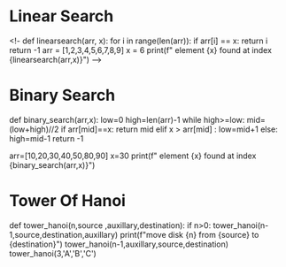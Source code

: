 # Linear Search
<!- def linearsearch(arr, x):
      for i in range(len(arr)):
         if arr[i] == x:
           return i
      return -1
    arr = [1,2,3,4,5,6,7,8,9]
    x = 6
    print(f" element {x} found at index {linearsearch(arr,x)}")
 -->
 
 # Binary Search
 def binary_search(arr,x):
    low=0
    high=len(arr)-1
    while high>=low:
        mid=(low+high)//2
        if arr[mid]==x:
            return mid
        elif x > arr[mid] :
            low=mid+1
        else:
            high=mid-1
    return -1
    
arr=[10,20,30,40,50,80,90]
x=30
print(f" element {x} found at index {binary_search(arr,x)}")

# Tower Of Hanoi
def tower_hanoi(n,source ,auxillary,destination):
    if n>0:
        tower_hanoi(n-1,source,destination,auxillary)
        print(f"move disk {n} from {source} to {destination}")
        tower_hanoi(n-1,auxillary,source,destination)
tower_hanoi(3,'A','B','C')        
    


